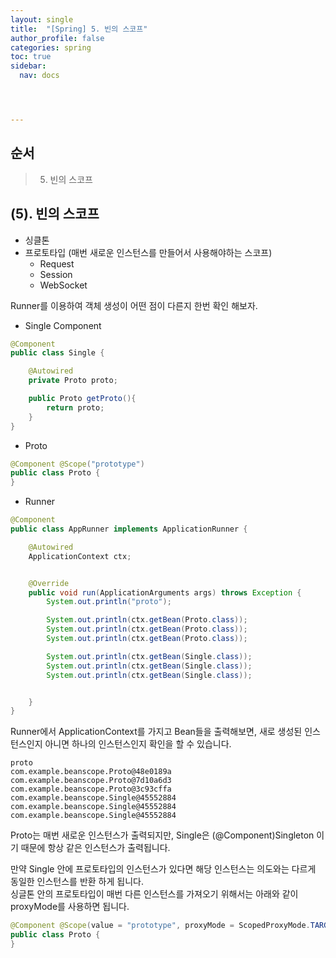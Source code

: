 ```yaml
---
layout: single
title:  "[Spring] 5. 빈의 스코프"
author_profile: false
categories: spring
toc: true
sidebar:
  nav: docs




---
```


## 순서

>5. 빈의 스코프



## (5). 빈의 스코프

- 싱클톤
- 프로토타입 (매번 새로운 인스턴스를 만들어서 사용해야하는 스코프)
  - Request
  - Session
  - WebSocket

Runner를 이용하여 객체 생성이 어떤 점이 다른지 한번 확인 해보자.

- Single Component

```java
@Component
public class Single {

    @Autowired
    private Proto proto;

    public Proto getProto(){
        return proto;
    }
}
```

- Proto 

```java
@Component @Scope("prototype")
public class Proto {
}

```

- Runner 

```java
@Component
public class AppRunner implements ApplicationRunner {

    @Autowired
    ApplicationContext ctx;


    @Override
    public void run(ApplicationArguments args) throws Exception {
        System.out.println("proto");

        System.out.println(ctx.getBean(Proto.class));
        System.out.println(ctx.getBean(Proto.class));
        System.out.println(ctx.getBean(Proto.class));

        System.out.println(ctx.getBean(Single.class));
        System.out.println(ctx.getBean(Single.class));
        System.out.println(ctx.getBean(Single.class));


    }
}
```



Runner에서 ApplicationContext를 가지고 Bean들을 출력해보면, 새로 생성된 인스턴스인지 아니면 하나의 인스턴스인지 확인을 할 수 있습니다.

```
proto
com.example.beanscope.Proto@48e0189a
com.example.beanscope.Proto@7d10a6d3
com.example.beanscope.Proto@3c93cffa
com.example.beanscope.Single@45552884
com.example.beanscope.Single@45552884
com.example.beanscope.Single@45552884
```

Proto는 매번 새로운 인스턴스가 출력되지만, Single은 (@Component)Singleton 이기 때문에 항상 같은 인스턴스가 출력됩니다. 

만약 Single 안에 프로토타입의 인스턴스가 있다면 해당 인스턴스는 의도와는 다르게  동일한 인스턴스를 반환 하게 됩니다.  
싱글톤 안의 프로토타입이 매번 다른 인스턴스를 가져오기 위해서는 아래와 같이 proxyMode를 사용하면 됩니다.

```java
@Component @Scope(value = "prototype", proxyMode = ScopedProxyMode.TARGET_CLASS)
public class Proto {
}
```








